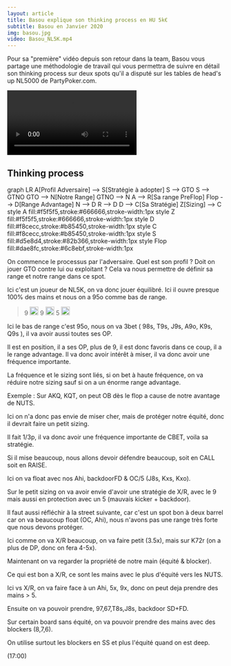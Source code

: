 ```yaml
---
layout: article
title: Basou explique son thinking process en HU 5k€
subtitle: Basou en Janvier 2020
img: basou.jpg
video: Basou_NL5K.mp4
---
```


<div class="body">
  
  <p>Pour sa "première" vidéo depuis son retour dans la team, Basou vous partage une méthodologie de travail qui vous permettra de suivre en détail son thinking process sur deux spots qu'il a disputé sur les tables de head's up NL5000 de PartyPoker.com.</p>
  
  <div class="video">
    <video id="player" controls>
        <source src="http://videos.poker-academie.com/videos/{{ page.video }}" type="video/mp4">
    </video>
  </div>
  
  <h2>Thinking process</h2>
  
  <div class="mermaid">
    graph LR
      A[Profil Adversaire] --> S[Stratégie à adopter]
      S --> GTO
      S --> GTNO
      GTO --> N[Notre Range]
      GTNO --> N
      A --> R[Sa range PreFlop]
      Flop --> D[Range Advantage]
      N --> D
      R --> D
      D --> C[Sa Stratégie]
      Z[Sizing] --> C
      style A fill:#f5f5f5,stroke:#666666,stroke-width:1px
      style Z fill:#f5f5f5,stroke:#666666,stroke-width:1px
      style D fill:#f8cecc,stroke:#b85450,stroke-width:1px
      style C fill:#f8cecc,stroke:#b85450,stroke-width:1px
      style S fill:#d5e8d4,stroke:#82b366,stroke-width:1px
      style Flop fill:#dae8fc,stroke:#6c8ebf,stroke-width:1px
  </div>
  
  <p>On commence le processus par l'adversaire. Quel est son profil ? Doit on jouer GTO contre lui ou exploitant ? Cela va nous permettre de définir sa range et notre range dans ce spot.</p>
  <p>
    Ici c'est un joueur de NL5K, on va donc jouer équilibré. Ici il ouvre presque 100% des mains et nous on a 95o comme bas de range. </p>
  <blockquote>
    9 <img src="https://github.githubassets.com/images/icons/emoji/unicode/2663.png?v8" style="width: 20px;">&nbsp;9 <img src="https://github.githubassets.com/images/icons/emoji/unicode/2764.png?v8" style="width: 20px;">&nbsp;5 <img src="https://github.githubassets.com/images/icons/emoji/unicode/1f537.png?v8" style="width: 20px;">
  </blockquote>
  <p>Ici le bas de range c'est 95o, nous on va 3bet ( 98s, T9s, J9s, A9o, K9s, Q9s ), il va avoir aussi toutes ses OP.</p>
  <p>Il est en position, il a ses OP, plus de 9, il est donc favoris dans ce coup, il a le range advantage. Il va donc avoir intérêt à miser, il va donc avoir une fréquence importante.</p>
  <p>La fréquence et le sizing sont liés, si on bet à haute fréquence, on va réduire notre sizing sauf si on a un énorme range advantage.</p>
  <p>Exemple : Sur AKQ, KQT, on peut OB dès le flop a cause de notre avantage de NUTS.</p>
  <p>Ici on n'a donc pas envie de miser cher, mais de protéger notre équité, donc il devrait faire un petit sizing.</p>
  <p>Il fait 1/3p, il va donc avoir une fréquence importante de CBET, voila sa stratégie.</p>
  <p>Si il mise beaucoup, nous allons devoir défendre beaucoup, soit en CALL soit en RAISE.</p>
  <p>Ici on va float avec nos Ahi, backdoorFD &amp; OC/5 (J8s, Kxs, Kxo).</p>
  <p>Sur le petit sizing on va avoir envie d'avoir une stratégie de X/R, avec le 9 mais aussi en protection avec un 5 (mauvais kicker + backdoor).</p>
  <p>Il faut aussi réfléchir à la street suivante, car c'est un spot bon à deux barrel car on va beaucoup float (OC, Ahi), nous n'avons pas une range très forte que nous devons protéger.</p>
  <p>Ici comme on va X/R beaucoup, on va faire petit (3.5x), mais sur K72r (on a plus de DP, donc on fera 4-5x).</p>
  <p>Maintenant on va regarder la propriété de notre main (équité &amp; blocker).</p>
  <p>Ce qui est bon a X/R, ce sont les mains avec le plus d'équité vers les NUTS.</p>
  <p>Ici vs X/R, on va faire face à un Ahi, 5x, 9x, donc on peut deja prendre des mains &gt; 5.</p>
  <p>Ensuite on va pouvoir prendre, 97,67,T8s,J8s, backdoor SD+FD.</p>
  <p>Sur certain board sans équité, on va pouvoir prendre des mains avec des blockers (8,7,6).</p>
  <p>On utilise surtout les blockers en SS et plus l'équité quand on est deep.</p>
  <p>(17:00)</p>

  
</div>

<script>mermaid.initialize({startOnLoad:true});</script>
